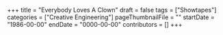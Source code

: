 +++
title = "Everybody Loves A Clown"
draft = false
tags = ["Showtapes"]
categories = ["Creative Engineering"]
pageThumbnailFile = ""
startDate = "1986-00-00"
endDate = "0000-00-00"
contributors = []
+++
